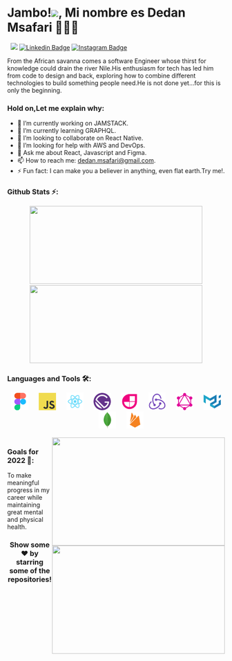 # Jambo!<img src="https://media.giphy.com/media/MEFVcuRIoVETUMYZEe/giphy.gif" height="80px">, Mi nombre es Dedan Msafari 👨🏼‍💻 


&nbsp; ![](https://visitor-badge.glitch.me/badge?page_id=dedanmsafari.dedanmsafari&style=flat-square&color=38b000)
[![Linkedin Badge](https://img.shields.io/badge/-LinkedIn-0e76a8?style=flat-square&logo=Linkedin&logoColor=white)](https://linkedin.com/in/dedanmsafari)
[![Instagram Badge](https://img.shields.io/badge/-Instagram-e4405f?style=flat-square&logo=Instagram&logoColor=white)](https://instagram.com/dedan_eleven/)




From the African savanna comes a software Engineer whose thirst for knowledge could drain the river Nile.His enthusiasm for tech has led him from code to design and back, exploring how to combine different technologies to build something people need.He is not done yet...for this is only the beginning.

### Hold on,Let me explain why:

- 🔭 I’m currently working on JAMSTACK.
- 🌱 I’m currently learning GRAPHQL.
- 👯 I’m looking to collaborate on React Native.
- 🤔 I’m looking for help with AWS and DevOps.
- 💬 Ask me about React, Javascript and Figma.
- 📫 How to reach me: dedan.msafari@gmail.com.
- ⚡ Fun fact: I can make you a believer in anything, even flat earth.Try me!.



### Github Stats ⚡️:

<div align="center">
  <img height= "180em" width="400em" src="https://github-readme-stats.vercel.app/api/top-langs/?username=dedanmsafari&layout=compact&title_color=ff0a54&icon_color=ffff3f&text_color=ffffff&bg_color=0a0012&theme=radical&langs_count=4" />
  <img height= "180em" width="400em"  src="https://github-readme-stats.vercel.app/api?username=dedanmsafari&&show_icons=true&title_color=ff0a54&icon_color=ffff3f&text_color=ffffff&bg_color=0a0012&theme=radical" />
</div>

### Languages and Tools 🛠:

<div  align="center">
<code><img width="40" height="40" src="https://github.com/devicons/devicon/blob/master/icons/figma/figma-original.svg" alt="figma"></code>&nbsp;&nbsp;&nbsp;&nbsp;&nbsp;
<code><img width="40" height="40" src="https://raw.githubusercontent.com/github/explore/80688e429a7d4ef2fca1e82350fe8e3517d3494d/topics/javascript/javascript.png" alt="javascript"></code>&nbsp;&nbsp;&nbsp;&nbsp;&nbsp;
<code><img width="40" height="40" src="https://raw.githubusercontent.com/github/explore/80688e429a7d4ef2fca1e82350fe8e3517d3494d/topics/react/react.png" alt="react"></code>&nbsp;&nbsp;&nbsp;&nbsp;&nbsp;
<code><img width="40" height="40" src="https://github.com/devicons/devicon/blob/master/icons/gatsby/gatsby-original.svg" alt="gatsby"></code>&nbsp;&nbsp;&nbsp;&nbsp;&nbsp;
<code><img width="40" height="40" src="https://github.com/devicons/devicon/blob/master/icons/jamstack/jamstack-original.svg" alt="jamstack"></code>&nbsp;&nbsp;&nbsp;&nbsp;&nbsp;
<code><img width="40" height="40" src="https://raw.githubusercontent.com/github/explore/80688e429a7d4ef2fca1e82350fe8e3517d3494d/topics/redux/redux.png" alt="react"></code>&nbsp;&nbsp;&nbsp;&nbsp;&nbsp;
<code><img width="40" height="40" src="https://raw.githubusercontent.com/github/explore/80688e429a7d4ef2fca1e82350fe8e3517d3494d/topics/graphql/graphql.png" alt="graphql"></code>&nbsp;&nbsp;&nbsp;&nbsp;&nbsp;
<code><img width="40" height="40" src="https://github.com/devicons/devicon/blob/master/icons/materialui/materialui-original.svg" alt="material-ui"></code>&nbsp;&nbsp;&nbsp;&nbsp;&nbsp;
  <code><img width="40" height="40" src="https://github.com/devicons/devicon/blob/master/icons/mongodb/mongodb-original.svg" alt="mongodb"></code>&nbsp;&nbsp;&nbsp;&nbsp;&nbsp;
<code><img width="40" height="40" src="https://github.com/devicons/devicon/blob/master/icons/firebase/firebase-plain.svg" alt="firebase"></code>
</div>
&nbsp;
&nbsp;
&nbsp;
&nbsp;

  
<div align="center">
<img align="right" height="250" width="400" alt="" src="https://media.giphy.com/media/QHE5gWI0QjqF2/giphy.gif" />
<img align="right" height="250" width="400" alt="" src="https://media.giphy.com/media/lXHwJv89PvdN200Anr/giphy.gif" />
  </div>
  
  ### Goals for 2022 💪:
  
  To make meaningful progress in my career while maintaining great mental and physical health.
  
  <div align="center">
  
### Show some ❤️ by starring some of the repositories!

</div>
